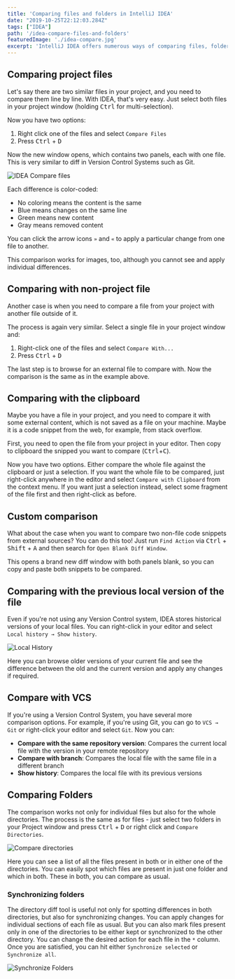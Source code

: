 ```yaml
---
title: 'Comparing files and folders in IntelliJ IDEA'
date: "2019-10-25T22:12:03.284Z"
tags: ["IDEA"]
path: '/idea-compare-files-and-folders'
featuredImage: './idea-compare.jpg'
excerpt: 'IntelliJ IDEA offers numerous ways of comparing files, folders and code snippets and even synchronizing folder contents.'
---
```


<PostHeader frontmatter={props.data.mdx.frontmatter} />

## Comparing project files
Let's say there are two similar files in your project, and you need to compare them line by line. With IDEA, that's very easy. Just select both files in your project window (holding <kbd>Ctrl</kbd> for multi-selection).

Now you have two options:
1. Right click one of the files and select `Compare Files`
2. Press <kbd>Ctrl</kbd> + <kbd>D</kbd>

Now the new window opens, which contains two panels, each with one file. This is very similar to diff in Version Control Systems such as Git.

![IDEA Compare files](idea-compare-files.png)

Each difference is color-coded:
- No coloring means the content is the same
- Blue means changes on the same line
- Green means new content
- Gray means removed content

You can click the arrow icons `»` and `«` to apply a particular change from one file to another.

This comparison works for images, too, although you cannot see and apply individual differences.

## Comparing with non-project file
Another case is when you need to compare a file from your project with another file outside of it.

The process is again very similar. Select a single file in your project window and:

1. Right-click one of the files and select `Compare With...`
2. Press <kbd>Ctrl</kbd> + <kbd>D</kbd>

The last step is to browse for an external file to compare with. Now the comparison is the same as in the example above.

## Comparing with the clipboard
Maybe you have a file in your project, and you need to compare it with some external content, which is not saved as a file on your machine. Maybe it is a code snippet from the web, for example, from stack overflow.

First, you need to open the file from your project in your editor. Then copy to clipboard the snipped you want to compare (<kbd>Ctrl</kbd>+<kbd>C</kbd>).

Now you have two options. Either compare the whole file against the clipboard or just a selection. If you want the whole file to be compared, just right-click anywhere in the editor and select `Compare with Clipboard` from the context menu. If you want just a selection instead, select some fragment of the file first and then right-click as before. 

## Custom comparison
What about the case when you want to compare two non-file code snippets from external sources? You can do this too! Just run `Find Action` via <kbd>Ctrl</kbd> + <kbd>Shift</kbd> + <kbd>A</kbd> and then search for `Open Blank Diff Window`.

This opens a brand new diff window with both panels blank, so you can copy and paste both snippets to be compared.

## Comparing with the previous local version of the file
Even if you're not using any Version Control system, IDEA stores historical versions of your local files. You can right-click in your editor and select `Local history → Show history`.

![Local History](idea-local-history.png)

Here you can browse older versions of your current file and see the difference between the old and the current version and apply any changes if required.

## Compare with VCS
If you're using a Version Control System, you have several more comparison options. For example, if you're using Git, you can go to `VCS → Git` or right-click your editor and select `Git`. Now you can:

- **Compare with the same repository version**: Compares the current local file with the version in your remote repository 
- **Compare with branch**: Compares the local file with the same file in a different branch
- **Show history**: Compares the local file with its previous versions

## Comparing Folders
The comparison works not only for individual files but also for the whole directories. The process is the same as for files - just select two folders in your Project window and press <kbd>Ctrl</kbd> + <kbd>D</kbd> or right click and `Compare Directories`.

![Compare directories](idea-compare-directories.png)

Here you can see a list of all the files present in both or in either one of the directories. You can easily spot which files are present in just one folder and which in both. These in both, you can compare as usual.

### Synchronizing folders
The directory diff tool is useful not only for spotting differences in both directories, but also for synchronizing changes. You can apply changes for individual sections of each file as usual. But you can also mark files present only in one of the directories to be either kept or synchronized to the other directory. You can change the desired action for each file in the `*` column. Once you are satisfied, you can hit either `Synchronize selected` or `Synchronize all`.

![Synchronize Folders](idea-synchronize-directories.png)